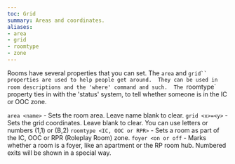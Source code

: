 ```yaml
---
toc: Grid
summary: Areas and coordinates.
aliases:
- area
- grid
- roomtype
- zone
---
```

Rooms have several properties that you can set.  The `area` and `grid`` properties are used to help people get around.  They can be used in room descriptions and the 'where' command and such.  The `roomtype` property ties in with the 'status' system, to tell whether someone is in the IC or OOC zone.

`area <name>` - Sets the room area.  Leave name blank to clear.
`grid <x>=<y>` - Sets the grid coordinates.  Leave blank to clear.
        You can use letters or numbers (1,1) or (B,2)
`roomtype <IC, OOC or RPR>` - Sets a room as part of the IC, OOC or RPR (Roleplay Room) zone.
`foyer <on or off` - Marks whether a room is a foyer, like an apartment or the
        RP room hub.  Numbered exits will be shown in a special way.
